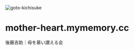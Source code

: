![goto-kichisuke](https://user-images.githubusercontent.com/17609481/141889705-54bdce67-95ba-4dc6-b8ce-eaa61e7fc70a.PNG)
# mother-heart.mymemory.cc
後藤吉助｜母を慕い讃える会
